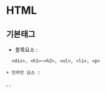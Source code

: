 # HTML
## 기본태그
+ 블록요소 :
```
  <div>, <h1>~<h2>, <ul>, <li>, <p>
```
```
+ 인라인 요소 :
```
 <span>, <a>, <img>
